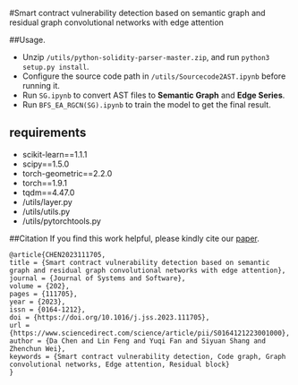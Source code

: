 #Smart contract vulnerability detection based on semantic graph and residual graph convolutional networks with edge attention

##Usage.
- Unzip  ```/utils/python-solidity-parser-master.zip```, and run ```python3 setup.py install```.
- Configure the source code path in ```/utils/Sourcecode2AST.ipynb``` before running it.
- Run ```SG.ipynb``` to convert AST files to **Semantic Graph** and **Edge Series**.
- Run ```BFS_EA_RGCN(SG).ipynb``` to train the model to get the final result.

## requirements
- scikit-learn==1.1.1
- scipy==1.5.0
- torch-geometric==2.2.0
- torch==1.9.1
- tqdm==4.47.0
- /utils/layer.py
- /utils/utils.py
- /utils/pytorchtools.py


##Citation
If you find this work helpful, please kindly cite our [paper](https://www.sciencedirect.com/science/article/pii/S0164121223001000?dgcid=coauthor).

```
@article{CHEN2023111705,
title = {Smart contract vulnerability detection based on semantic graph and residual graph convolutional networks with edge attention},
journal = {Journal of Systems and Software},
volume = {202},
pages = {111705},
year = {2023},
issn = {0164-1212},
doi = {https://doi.org/10.1016/j.jss.2023.111705},
url = {https://www.sciencedirect.com/science/article/pii/S0164121223001000},
author = {Da Chen and Lin Feng and Yuqi Fan and Siyuan Shang and Zhenchun Wei},
keywords = {Smart contract vulnerability detection, Code graph, Graph convolutional networks, Edge attention, Residual block}
}
```